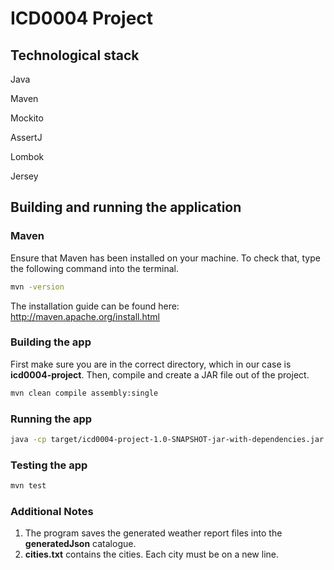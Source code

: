 # ICD0004 Project

## Technological stack
Java

Maven

Mockito

AssertJ

Lombok

Jersey

## Building and running the application

### Maven

Ensure that Maven has been installed on your machine. To check that, type the following command
into the terminal.
 ```bash
mvn -version
 ```
The installation guide can be found here: http://maven.apache.org/install.html

### Building the app

First make sure you are in the correct directory, which in our case is **icd0004-project**.
Then, compile and create a JAR file out of the project.
 ```bash
mvn clean compile assembly:single
 ```

### Running the app
  ```bash
java -cp target/icd0004-project-1.0-SNAPSHOT-jar-with-dependencies.jar ee.icd0004.mavozd.Main
  ```

### Testing the app
  ```bash
mvn test
  ```

### Additional Notes
1. The program saves the generated weather report files into the **generatedJson** catalogue.
2. **cities.txt** contains the cities. Each city must be on a new line.


